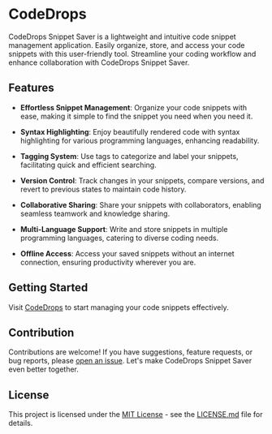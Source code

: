 # CodeDrops

CodeDrops Snippet Saver is a lightweight and intuitive code snippet management application. Easily organize, store, and access your code snippets with this user-friendly tool. Streamline your coding workflow and enhance collaboration with CodeDrops Snippet Saver.

## Features

- **Effortless Snippet Management**: Organize your code snippets with ease, making it simple to find the snippet you need when you need it.
  
- **Syntax Highlighting**: Enjoy beautifully rendered code with syntax highlighting for various programming languages, enhancing readability.
  
- **Tagging System**: Use tags to categorize and label your snippets, facilitating quick and efficient searching.
  
- **Version Control**: Track changes in your snippets, compare versions, and revert to previous states to maintain code history.
  
- **Collaborative Sharing**: Share your snippets with collaborators, enabling seamless teamwork and knowledge sharing.
  
- **Multi-Language Support**: Write and store snippets in multiple programming languages, catering to diverse coding needs.
  
- **Offline Access**: Access your saved snippets without an internet connection, ensuring productivity wherever you are.
  
## Getting Started

Visit [CodeDrops](https://www.codedrops.xyz/) to start managing your code snippets effectively.

## Contribution

Contributions are welcome! If you have suggestions, feature requests, or bug reports, please [open an issue](https://github.com/gokulhans/codedrops/issues). Let's make CodeDrops Snippet Saver even better together.

## License

This project is licensed under the [MIT License](LICENSE.md) - see the [LICENSE.md](LICENSE.md) file for details.
